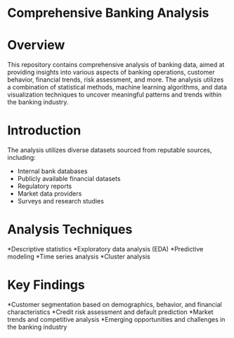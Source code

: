 # Comprehensive Banking Analysis
# Overview
This repository contains comprehensive analysis of banking data, aimed at providing insights into various aspects of banking operations, customer behavior, financial trends, risk assessment, and more. The analysis utilizes a combination of statistical methods, machine learning algorithms, and data visualization techniques to uncover meaningful patterns and trends within the banking industry.
# Introduction
The analysis utilizes diverse datasets sourced from reputable sources, including:

* Internal bank databases
* Publicly available financial datasets
* Regulatory reports
* Market data providers
* Surveys and research studies

# Analysis Techniques
*Descriptive statistics
*Exploratory data analysis (EDA)
*Predictive modeling
*Time series analysis
*Cluster analysis

# Key Findings
*Customer segmentation based on demographics, behavior, and financial characteristics
*Credit risk assessment and default prediction
*Market trends and competitive analysis
*Emerging opportunities and challenges in the banking industry
